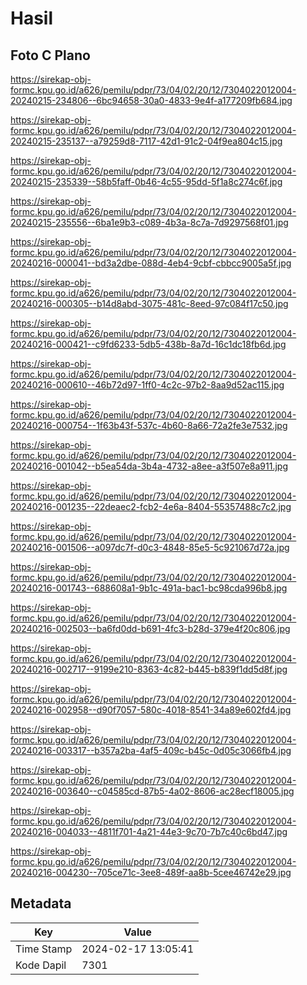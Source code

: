 # Hasil

## Foto C Plano

https://sirekap-obj-formc.kpu.go.id/a626/pemilu/pdpr/73/04/02/20/12/7304022012004-20240215-234806--6bc94658-30a0-4833-9e4f-a177209fb684.jpg

https://sirekap-obj-formc.kpu.go.id/a626/pemilu/pdpr/73/04/02/20/12/7304022012004-20240215-235137--a79259d8-7117-42d1-91c2-04f9ea804c15.jpg

https://sirekap-obj-formc.kpu.go.id/a626/pemilu/pdpr/73/04/02/20/12/7304022012004-20240215-235339--58b5faff-0b46-4c55-95dd-5f1a8c274c6f.jpg

https://sirekap-obj-formc.kpu.go.id/a626/pemilu/pdpr/73/04/02/20/12/7304022012004-20240215-235556--6ba1e9b3-c089-4b3a-8c7a-7d9297568f01.jpg

https://sirekap-obj-formc.kpu.go.id/a626/pemilu/pdpr/73/04/02/20/12/7304022012004-20240216-000041--bd3a2dbe-088d-4eb4-9cbf-cbbcc9005a5f.jpg

https://sirekap-obj-formc.kpu.go.id/a626/pemilu/pdpr/73/04/02/20/12/7304022012004-20240216-000305--b14d8abd-3075-481c-8eed-97c084f17c50.jpg

https://sirekap-obj-formc.kpu.go.id/a626/pemilu/pdpr/73/04/02/20/12/7304022012004-20240216-000421--c9fd6233-5db5-438b-8a7d-16c1dc18fb6d.jpg

https://sirekap-obj-formc.kpu.go.id/a626/pemilu/pdpr/73/04/02/20/12/7304022012004-20240216-000610--46b72d97-1ff0-4c2c-97b2-8aa9d52ac115.jpg

https://sirekap-obj-formc.kpu.go.id/a626/pemilu/pdpr/73/04/02/20/12/7304022012004-20240216-000754--1f63b43f-537c-4b60-8a66-72a2fe3e7532.jpg

https://sirekap-obj-formc.kpu.go.id/a626/pemilu/pdpr/73/04/02/20/12/7304022012004-20240216-001042--b5ea54da-3b4a-4732-a8ee-a3f507e8a911.jpg

https://sirekap-obj-formc.kpu.go.id/a626/pemilu/pdpr/73/04/02/20/12/7304022012004-20240216-001235--22deaec2-fcb2-4e6a-8404-55357488c7c2.jpg

https://sirekap-obj-formc.kpu.go.id/a626/pemilu/pdpr/73/04/02/20/12/7304022012004-20240216-001506--a097dc7f-d0c3-4848-85e5-5c921067d72a.jpg

https://sirekap-obj-formc.kpu.go.id/a626/pemilu/pdpr/73/04/02/20/12/7304022012004-20240216-001743--688608a1-9b1c-491a-bac1-bc98cda996b8.jpg

https://sirekap-obj-formc.kpu.go.id/a626/pemilu/pdpr/73/04/02/20/12/7304022012004-20240216-002503--ba6fd0dd-b691-4fc3-b28d-379e4f20c806.jpg

https://sirekap-obj-formc.kpu.go.id/a626/pemilu/pdpr/73/04/02/20/12/7304022012004-20240216-002717--9199e210-8363-4c82-b445-b839f1dd5d8f.jpg

https://sirekap-obj-formc.kpu.go.id/a626/pemilu/pdpr/73/04/02/20/12/7304022012004-20240216-002958--d90f7057-580c-4018-8541-34a89e602fd4.jpg

https://sirekap-obj-formc.kpu.go.id/a626/pemilu/pdpr/73/04/02/20/12/7304022012004-20240216-003317--b357a2ba-4af5-409c-b45c-0d05c3066fb4.jpg

https://sirekap-obj-formc.kpu.go.id/a626/pemilu/pdpr/73/04/02/20/12/7304022012004-20240216-003640--c04585cd-87b5-4a02-8606-ac28ecf18005.jpg

https://sirekap-obj-formc.kpu.go.id/a626/pemilu/pdpr/73/04/02/20/12/7304022012004-20240216-004033--4811f701-4a21-44e3-9c70-7b7c40c6bd47.jpg

https://sirekap-obj-formc.kpu.go.id/a626/pemilu/pdpr/73/04/02/20/12/7304022012004-20240216-004230--705ce71c-3ee8-489f-aa8b-5cee46742e29.jpg


## Metadata

| Key        | Value               |
| ---------- | ------------------- |
| Time Stamp | 2024-02-17 13:05:41 |
| Kode Dapil | 7301                |



